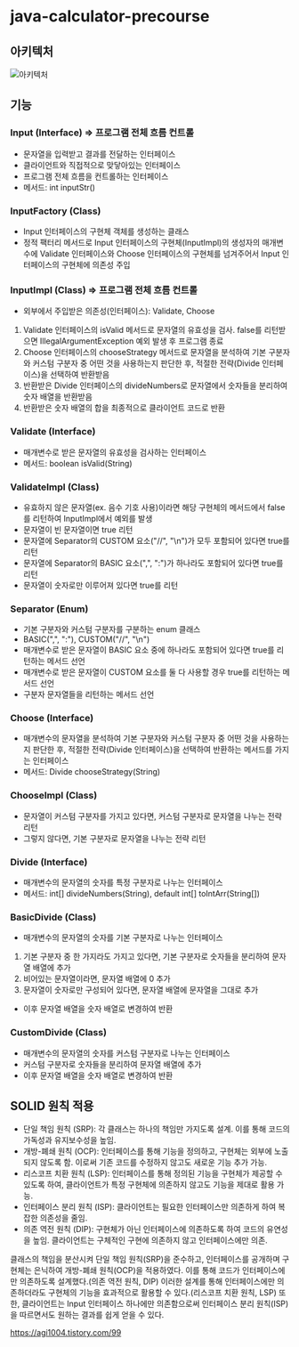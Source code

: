 # java-calculator-precourse

## 아키텍처
![아키텍처](https://github.com/user-attachments/assets/7797f508-0e39-4aaf-8091-6ef21ca3645f)

## 기능

### Input (Interface) => 프로그램 전체 흐름 컨트롤
- 문자열을 입력받고 결과를 전달하는 인터페이스
- 클라이언트와 직접적으로 맞닿아있는 인터페이스
- 프로그램 전체 흐름을 컨트롤하는 인터페이스
- 메서드: int inputStr()

### InputFactory (Class)
- Input 인터페이스의 구현체 객체를 생성하는 클래스
- 정적 팩터리 메서드로 Input 인터페이스의 구현체(InputImpl)의 생성자의 매개변수에 Validate 인터페이스와 Choose 인터페이스의 구현체를 넘겨주어서 Input 인터페이스의 구현체에 의존성 주입

### InputImpl (Class) => 프로그램 전체 흐름 컨트롤
- 외부에서 주입받은 의존성(인터페이스): Validate, Choose
1. Validate 인터페이스의 isValid 메서드로 문자열의 유효성을 검사. false를 리턴받으면 IllegalArgumentException 예외 발생 후 프로그램 종료
2. Choose 인터페이스의 chooseStrategy 메서드로 문자열을 분석하여 기본 구분자와 커스텀 구분자 중 어떤 것을 사용하는지 판단한 후, 적절한 전략(Divide 인터페이스)을 선택하여 반환받음
3. 반환받은 Divide 인터페이스의 divideNumbers로 문자열에서 숫자들을 분리하여 숫자 배열을 반환받음
4. 반환받은 숫자 배열의 합을 최종적으로 클라이언트 코드로 반환

### Validate (Interface)
- 매개변수로 받은 문자열의 유효성을 검사하는 인터페이스
- 메서드: boolean isValid(String)

### ValidateImpl (Class)
- 유효하지 않은 문자열(ex. 음수 기호 사용)이라면 해당 구현체의 메서드에서 false를 리턴하여 InputImpl에서 예외를 발생
- 문자열이 빈 문자열이면 true 리턴
- 문자열에 Separator의 CUSTOM 요소("//", "\\n")가 모두 포함되어 있다면 true를 리턴
- 문자열에 Separator의 BASIC 요소(",", ":")가 하나라도 포함되어 있다면 true를 리턴
- 문자열이 숫자로만 이루어져 있다면 true를 리턴

### Separator (Enum)
- 기본 구분자와 커스텀 구분자를 구분하는 enum 클래스
- BASIC(",", ":"), CUSTOM("//", "\\n")
- 매개변수로 받은 문자열이 BASIC 요소 중에 하나라도 포함되어 있다면 true를 리턴하는 메서드 선언
- 매개변수로 받은 문자열이 CUSTOM 요소를 둘 다 사용할 경우 true를 리턴하는 메서드 선언
- 구분자 문자열들을 리턴하는 메서드 선언

### Choose (Interface)
- 매개변수의 문자열을 분석하여 기본 구분자와 커스텀 구분자 중 어떤 것을 사용하는지 판단한 후, 적절한 전략(Divide 인터페이스)을 선택하여 반환하는 메서드를 가지는 인터페이스
- 메서드: Divide chooseStrategy(String)

### ChooseImpl (Class)
- 문자열이 커스텀 구분자를 가지고 있다면, 커스텀 구분자로 문자열을 나누는 전략 리턴
- 그렇지 않다면, 기본 구분자로 문자열을 나누는 전략 리턴

### Divide (Interface)
- 매개변수의 문자열의 숫자를 특정 구분자로 나누는 인터페이스
- 메서드: int[] divideNumbers(String), default int[] toIntArr(String[])

### BasicDivide (Class)
- 매개변수의 문자열의 숫자를 기본 구분자로 나누는 인터페이스
1. 기본 구분자 중 한 가지라도 가지고 있다면, 기본 구분자로 숫자들을 분리하여 문자열 배열에 추가
2. 비어있는 문자열이라면, 문자열 배열에 0 추가
3. 문자열이 숫자로만 구성되어 있다면, 문자열 배열에 문자열을 그대로 추가
- 이후 문자열 배열을 숫자 배열로 변경하여 반환

### CustomDivide (Class)
- 매개변수의 문자열의 숫자를 커스텀 구분자로 나누는 인터페이스
- 커스텀 구분자로 숫자들을 분리하여 문자열 배열에 추가
- 이후 문자열 배열을 숫자 배열로 변경하여 반환

## SOLID 원칙 적용
- 단일 책임 원칙 (SRP): 각 클래스는 하나의 책임만 가지도록 설계. 이를 통해 코드의 가독성과 유지보수성을 높임.
- 개방-폐쇄 원칙 (OCP): 인터페이스를 통해 기능을 정의하고, 구현체는 외부에 노출되지 않도록 함. 이로써 기존 코드를 수정하지 않고도 새로운 기능 추가 가능.
- 리스코프 치환 원칙 (LSP): 인터페이스를 통해 정의된 기능을 구현체가 제공할 수 있도록 하여, 클라이언트가 특정 구현체에 의존하지 않고도 기능을 제대로 활용 가능.
- 인터페이스 분리 원칙 (ISP): 클라이언트는 필요한 인터페이스만 의존하게 하여 복잡한 의존성을 줄임.
- 의존 역전 원칙 (DIP): 구현체가 아닌 인터페이스에 의존하도록 하여 코드의 유연성을 높임. 클라이언트는 구체적인 구현에 의존하지 않고 인터페이스에만 의존.

클래스의 책임을 분산시켜 단일 책임 원칙(SRP)을 준수하고, 인터페이스를 공개하며 구현체는 은닉하여 개방-폐쇄 원칙(OCP)을 적용하였다. 이를 통해 코드가 인터페이스에만 의존하도록 설계했다.(의존 역전 원칙, DIP)
이러한 설계를 통해 인터페이스에만 의존하더라도 구현체의 기능을 효과적으로 활용할 수 있다.(리스코프 치환 원칙, LSP) 또한, 클라이언트는 Input 인터페이스 하나에만 의존함으로써 인터페이스 분리 원칙(ISP)을 따르면서도 원하는 결과를 쉽게 얻을 수 있다.

https://agi1004.tistory.com/99